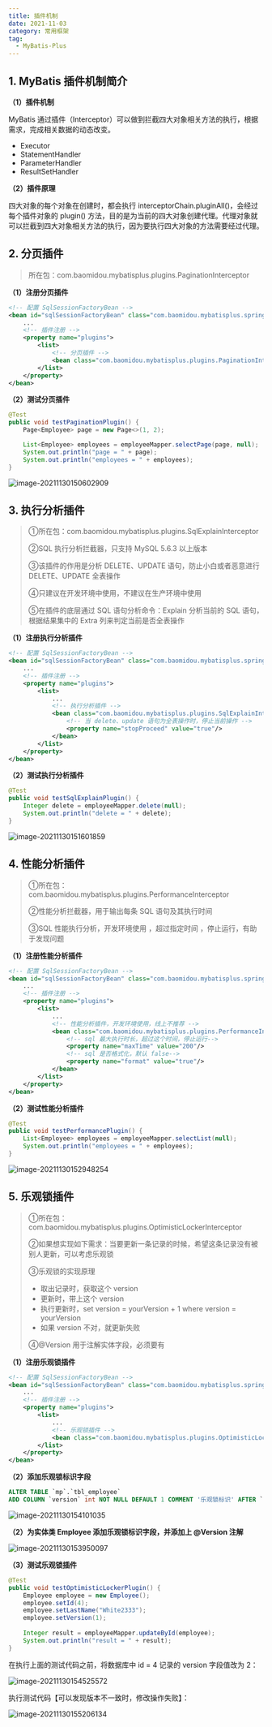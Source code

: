 ```yaml
---
title: 插件机制
date: 2021-11-03
category: 常用框架
tag:
  - MyBatis-Plus
---
```


## 1. MyBatis 插件机制简介

**（1）插件机制**

MyBatis 通过插件（Interceptor）可以做到拦截四大对象相关方法的执行，根据需求，完成相关数据的动态改变。

- Executor
- StatementHandler
- ParameterHandler
- ResultSetHandler

**（2）插件原理**

四大对象的每个对象在创建时，都会执行 interceptorChain.pluginAll()，会经过每个插件对象的 plugin() 方法，目的是为当前的四大对象创建代理。代理对象就可以拦截到四大对象相关方法的执行，因为要执行四大对象的方法需要经过代理。

## 2. 分页插件

> 所在包：com.baomidou.mybatisplus.plugins.PaginationInterceptor

**（1）注册分页插件**

```xml
<!-- 配置 SqlSessionFactoryBean -->
<bean id="sqlSessionFactoryBean" class="com.baomidou.mybatisplus.spring.MybatisSqlSessionFactoryBean">
	...
	<!-- 插件注册 -->
	<property name="plugins">
		<list>
			<!-- 分页插件 -->
			<bean class="com.baomidou.mybatisplus.plugins.PaginationInterceptor"/>
		</list>
	</property>
</bean>
```

**（2）测试分页插件**

```java
@Test
public void testPaginationPlugin() {
	Page<Employee> page = new Page<>(1, 2);

	List<Employee> employees = employeeMapper.selectPage(page, null);
	System.out.println("page = " + page);
	System.out.println("employees = " + employees);
}
```

![image-20211130150602909](http://img.hl1015.top/blog/image-20211130150602909.png)

## 3. 执行分析插件

> ①所在包：com.baomidou.mybatisplus.plugins.SqlExplainInterceptor
>
> ②SQL 执行分析拦截器，只支持 MySQL 5.6.3 以上版本
>
> ③该插件的作用是分析 DELETE、UPDATE 语句，防止小白或者恶意进行 DELETE、UPDATE 全表操作
>
> ④只建议在开发环境中使用，不建议在生产环境中使用
>
> ⑤在插件的底层通过 SQL 语句分析命令：Explain 分析当前的 SQL 语句，根据结果集中的 Extra 列来判定当前是否全表操作

**（1）注册执行分析插件**

```xml
<!-- 配置 SqlSessionFactoryBean -->
<bean id="sqlSessionFactoryBean" class="com.baomidou.mybatisplus.spring.MybatisSqlSessionFactoryBean">
	...
	<!-- 插件注册 -->
	<property name="plugins">
		<list>
            ...
			<!-- 执行分析插件 -->
            <bean class="com.baomidou.mybatisplus.plugins.SqlExplainInterceptor">
                <!-- 当 delete、update 语句为全表操作时，停止当前操作 -->
                <property name="stopProceed" value="true"/>
            </bean>
		</list>
	</property>
</bean>
```

**（2）测试执行分析插件**

```java
@Test
public void testSqlExplainPlugin() {
	Integer delete = employeeMapper.delete(null);
	System.out.println("delete = " + delete);
}
```

![image-20211130151601859](http://img.hl1015.top/blog/image-20211130151601859.png)

## 4. 性能分析插件

> ①所在包：com.baomidou.mybatisplus.plugins.PerformanceInterceptor
>
> ②性能分析拦截器，用于输出每条 SQL 语句及其执行时间
>
> ③SQL 性能执行分析，开发环境使用 ，超过指定时间 ，停止运行，有助于发现问题
>

**（1）注册性能分析插件**

```xml
<!-- 配置 SqlSessionFactoryBean -->
<bean id="sqlSessionFactoryBean" class="com.baomidou.mybatisplus.spring.MybatisSqlSessionFactoryBean">
	...
	<!-- 插件注册 -->
	<property name="plugins">
		<list>
            ...
			<!-- 性能分析插件，开发环境使用，线上不推荐 -->
            <bean class="com.baomidou.mybatisplus.plugins.PerformanceInterceptor">
                <!-- sql 最大执行时长，超过这个时间，停止运行-->
                <property name="maxTime" value="200"/>
                <!-- sql 是否格式化，默认 false-->
                <property name="format" value="true"/>
            </bean>
		</list>
	</property>
</bean>
```

**（2）测试性能分析插件**

```java
@Test
public void testPerformancePlugin() {
	List<Employee> employees = employeeMapper.selectList(null);
	System.out.println("employees = " + employees);
}
```

![image-20211130152948254](http://img.hl1015.top/blog/image-20211130152948254.png)

## 5. 乐观锁插件

> ①所在包：com.baomidou.mybatisplus.plugins.OptimisticLockerInterceptor
>
> ②如果想实现如下需求：当要更新一条记录的时候，希望这条记录没有被别人更新，可以考虑乐观锁
>
> ③乐观锁的实现原理
>
> - 取出记录时，获取这个 version
> - 更新时，带上这个 version
> - 执行更新时，set version = yourVersion + 1 where version = yourVersion
> - 如果 version 不对，就更新失败
>
> ④@Version 用于注解实体字段，必须要有

**（1）注册乐观锁插件**

```xml
<!-- 配置 SqlSessionFactoryBean -->
<bean id="sqlSessionFactoryBean" class="com.baomidou.mybatisplus.spring.MybatisSqlSessionFactoryBean">
	...
	<!-- 插件注册 -->
	<property name="plugins">
		<list>
			...
			<!-- 乐观锁插件 -->
            <bean class="com.baomidou.mybatisplus.plugins.OptimisticLockerInterceptor"/>
		</list>
	</property>
</bean>
```

**（2）添加乐观锁标识字段**

```sql
ALTER TABLE `mp`.`tbl_employee` 
ADD COLUMN `version` int NOT NULL DEFAULT 1 COMMENT '乐观锁标识' AFTER `age`;
```

![image-20211130154101035](http://img.hl1015.top/blog/image-20211130154101035.png)

**（2）为实体类 Employee 添加乐观锁标识字段，并添加上 @Version 注解**

![image-20211130153950097](http://img.hl1015.top/blog/image-20211130153950097.png)

**（3）测试乐观锁插件**

```java
@Test
public void testOptimisticLockerPlugin() {
	Employee employee = new Employee();
    employee.setId(4);
    employee.setLastName("White2333");
    employee.setVersion(1);
	
	Integer result = employeeMapper.updateById(employee);
	System.out.println("result = " + result);
}
```

在执行上面的测试代码之前，将数据库中 id = 4 记录的 version 字段值改为 2：

![image-20211130154525572](http://img.hl1015.top/blog/image-20211130154525572.png)

执行测试代码【可以发现版本不一致时，修改操作失败】：

![image-20211130155206134](http://img.hl1015.top/blog/image-20211130155206134.png)